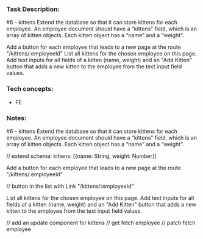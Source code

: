 ### Task Description:

#6 - kittens
Extend the database so that it can store kittens for each employee. An employee document should have a “kittens” field, which is an array of kitten objects. Each kitten object has a “name” and a “weight”.

Add a button for each employee that leads to a new page at the route "/kittens/:employeeId"
List all kittens for the chosen employee on this page.
Add text inputs for all fields of a kitten (name, weight) and an "Add Kitten" button that adds a new kitten to the employee from the text input field values.


### Tech concepts:

- FE

### Notes:

#6 - kittens
Extend the database so that it can store kittens for each employee. An employee document should have a “kittens” field, which is an array of kitten objects. Each kitten object has a “name” and a “weight”.

// extend schema: kittens: [{name: String, weight: Number}]

Add a button for each employee that leads to a new page at the route "/kittens/:employeeId"

// button in the list with Link "/kittens/:employeeId"
 
List all kittens for the chosen employee on this page.
Add text inputs for all fields of a kitten (name, weight) and an "Add Kitten" button that adds a new kitten to the employee from the text input field values.

// add an update component for kittens
// get fetch employee
// patch fetch employee
